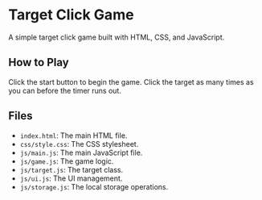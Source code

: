 # Target Click Game

A simple target click game built with HTML, CSS, and JavaScript.

## How to Play

Click the start button to begin the game. Click the target as many times as you can before the timer runs out.

## Files

- `index.html`: The main HTML file.
- `css/style.css`: The CSS stylesheet.
- `js/main.js`: The main JavaScript file.
- `js/game.js`: The game logic.
- `js/target.js`: The target class.
- `js/ui.js`: The UI management.
- `js/storage.js`: The local storage operations.
